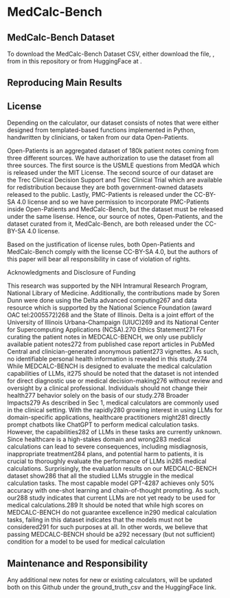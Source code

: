 # MedCalc-Bench

## MedCalc-Bench Dataset

To download the MedCalc-Bench Dataset CSV, either download the file, , from in this repository or from HuggingFace at .



## Reproducing Main Results 






## License 

Depending on the calculator, our dataset consists of notes that were either designed from templated-based functions implemented in Python, handwritten by clinicians, or taken from our data Open-Patients. 

Open-Patients is an aggregated dataset of 180k patient notes coming from three different sources. We have authorization to use the dataset from all three sources. The first source is the USMLE questions from MedQA which is released under the MIT License. 
The second source of our dataset are the Trec Clinical Decision Support and Trec Clinical Trial which are available for redistribution because they are both government-owned datasets released to the public. Lastly, PMC-Patients is released under the CC-BY-SA 4.0 license and so we have permission to incorporate PMC-Patients inside Open-Patients and MedCalc-Bench, but the dataset must be released under the same lisense. Hence, our source of notes, Open-Patients, and the dataset curated from it, MedCalc-Bench, are both released under the CC-BY-SA 4.0 license. 

Based on the justification of license rules, both Open-Patients and MedCalc-Bench comply with the license CC-BY-SA 4.0, but the authors of this paper will bear all responsibility in case of violation of rights. 


Acknowledgments and Disclosure of Funding

This research was supported by the NIH Intramural Research Program, National Library of Medicine.
Additionally, the contributions made by Soren Dunn were done using the Delta advanced computing267
and data resource which is supported by the National Science Foundation (award OAC tel:2005572)268
and the State of Illinois. Delta is a joint effort of the University of Illinois Urbana-Champaign (UIUC)269
and its National Center for Supercomputing Applications (NCSA).270
Ethics Statement271
For curating the patient notes in MEDCALC-BENCH, we only use publicly available patient notes272
from published case report articles in PubMed Central and clinician-generated anonymous patient273
vignettes. As such, no identifiable personal health information is revealed in this study.274
While MEDCALC-BENCH is designed to evaluate the medical calculation capabilities of LLMs, it275
should be noted that the dataset is not intended for direct diagnostic use or medical decision-making276
without review and oversight by a clinical professional. Individuals should not change their health277
behavior solely on the basis of our study.278
Broader Impacts279
As described in Sec 1, medical calculators are commonly used in the clinical setting. With the rapidly280
growing interest in using LLMs for domain-specific applications, healthcare practitioners might281
directly prompt chatbots like ChatGPT to perform medical calculation tasks. However, the capabilities282
of LLMs in these tasks are currently unknown. Since healthcare is a high-stakes domain and wrong283
medical calculations can lead to severe consequences, including misdiagnosis, inappropriate treatment284
plans, and potential harm to patients, it is crucial to thoroughly evaluate the performance of LLMs in285
medical calculations. Surprisingly, the evaluation results on our MEDCALC-BENCH dataset show286
that all the studied LLMs struggle in the medical calculation tasks. The most capable model GPT-4287
achieves only 50% accuracy with one-shot learning and chain-of-thought prompting. As such, our288
study indicates that current LLMs are not yet ready to be used for medical calculations.289
It should be noted that while high scores on MEDCALC-BENCH do not guarantee excellence in290
medical calculation tasks, failing in this dataset indicates that the models must not be considered291
for such purposes at all. In other words, we believe that passing MEDCALC-BENCH should be a292
necessary (but not sufficient) condition for a model to be used for medical calculation

## Maintenance and Responsibility 

Any additional new notes for new or existing calculators, will be updated both on this Github under the ground_truth_csv and the HuggingFace link. 
